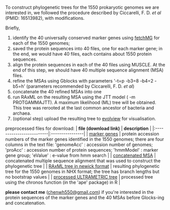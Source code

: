 To construct phylogenetic trees for the 1550 prokaryotic genomes we are interested in, we followed the procedure described by Ciccarelli, F. D. _et al_ (PMID: 16513982), with modifications.

Briefly,
  1. identify the 40 universally conserved marker genes using [fetchMG](http://vm-lux.embl.de/~mende/fetchMG/contact.html) for each of the 1550 genomes;
  1. saved the protein sequences into 40 files, one for each marker gene; in the end, we would have 40 files, each contains about 1550 protein sequences.
  1. align the protein sequences in each of the 40 files using MUSCLE. At the end of this step, we should have 40 multiple sequence alignment (MSA) files.
  1. refine the MSAs using Gblocks with parameters '-t=p -b3=8 -b4=2 -b5=h' (parameters recommended by Ciccarelli, F. D. _et al_)
  1. concatenate the 40 refined MSAs into one
  1. run RAxML on the resulting MSA using the JTT model ( -m PROTGAMMAJTT). A maximum likelihood (ML) tree will be obtained. This tree was rerooted at the last common ancestor of bacteria and archaea.
  1. (optional step) upload the resulting tree to [evolview](http://evolgenius.info/evolview) for visualisation.

preprocessed files for download:
| **file (download link)** | **description** |
|:-------------------------|:----------------|
|  [marker genes](https://drive.google.com/open?id=0BwieX-ApVZM5UkVQNnp0WjNoZlE&authuser=0)  | protein accession numbers of the marker genes identified in the 1550 genomes; there are four columns in the text file: 'genomeAcc' : accession number of genomes; 'proAcc' : accession number of protein sequences; 'hmmModel' : marker gene group; 'eValue' : e-value from hmm search |
|  [concatenated MSA](https://drive.google.com/open?id=0BwieX-ApVZM5WElGUWF2cG5EZVU&authuser=0) | concatenated multiple sequence alignment that was used to construct the phylogenetic tree  |
| [RAxML tree in newick format](https://drive.google.com/open?id=0BwieX-ApVZM5TFY2OHM4MWRQVEk&authuser=0) | resulting phylogenetic tree for the 1550 genomes in NHX format; the tree has branch lengths but no bootstrap values |
| [processed ULTRAMETRIC tree](https://drive.google.com/open?id=0BwieX-ApVZM5ZzBZWS14VTAwZTg&authuser=0) | processed tree using the chronos function (in the 'ape' package) in R |

**please contact me** (chenwh550@gmail.com) if you're interested in the protein sequences of the marker genes and the 40 MSAs before Glocks-ing and concatenation.